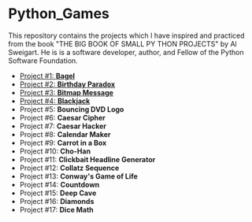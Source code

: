 # Python_Games
This repository contains the projects which I have inspired and practiced from the book "THE BIG BOOK OF SMALL PY THON PROJECTS" by Al Sweigart. He is is a software developer, author, and Fellow of the Python Software Foundation.
- [Project #1: **Bagel**](Bagles/)
- [Project #2: **Birthday Paradox**](BirthdayParadox/)
- [Project #3: **Bitmap Message**](Bitmap/)
- [Project #4: **Blackjack**](Blackjack/)
- Project #5: **Bouncing DVD Logo**
- Project #6: **Caesar Cipher**
- Project #7: **Caesar Hacker**
- Project #8: **Calendar Maker**
- Project #9: **Carrot in a Box**
- Project #10: **Cho-Han**
- Project #11: **Clickbait Headline Generator**
- Project #12: **Collatz Sequence**
- Project #13: **Conway's Game of Life**
- Project #14: **Countdown**
- Project #15: **Deep Cave**
- Project #16: **Diamonds**
- Project #17: **Dice Math**
